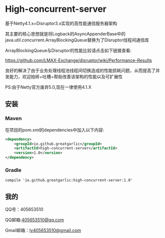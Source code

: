 # High-concurrent-server

基于Netty4.1.x+Disruptor3.x实现的高性能通信服务器架构

其主要的核心思想就是将Logback的AsyncAppenderBase中的java.util.concurrent.ArrayBlockingQueue替换为了Disruptor线程间通信库

ArrayBlockingQueue与Disruptor的性能比较请点击如下链接查看:

<https://github.com/LMAX-Exchange/disruptor/wiki/Performance-Results>

良好的解决了由于业务处理线程池线程间切换造成的性能损耗问题，从而提高了并发能力，欢迎拍砖+吐槽+帮助改善该架构的性能以及可扩展性

PS:由于Netty官方废弃5.0,现在一律使用4.1.X

## 安装

### Maven

在项目的pom.xml的dependencies中加入以下内容:

``` xml
<dependency>
    <groupId>io.github.greatgarlic</groupId>
    <artifactId>high-concurrent-server</artifactId>
    <version>1.0</version>
</dependency>
```

### Gradle

``` Gradle
compile 'io.github.greatgarlic:high-concurrent-server:1.0'
```

## 我的

QQ号：405653510

QQ邮箱:405653510@qq.com

Gmail邮箱：ly405653510@gmail.com
